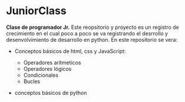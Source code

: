 # JuniorClass
__Clase de programador Jr.__
Este reopsitorio y proyecto es un registro de crecimiento en el cual poco a poco 
se va registrando el desrrollo y desenvolvimiento de desarrollo en python.
En este repositorio se vera:

- Conceptos básicos de html, css y JavaScript:

   * Operadores aritmeticos 
   * Operadores lógicos
   * Condicionales
   * Bucles
- conceptos básicos de python